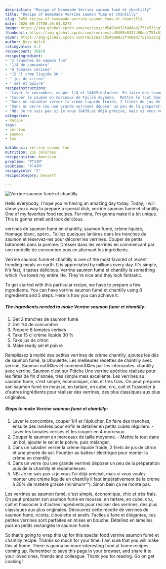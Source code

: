 ```yaml
---
description: "Recipe of Homemade Verrine saumon fumé et chantilly"
title: "Recipe of Homemade Verrine saumon fumé et chantilly"
slug: 3459-recipe-of-homemade-verrine-saumon-fume-et-chantilly
date: 2020-09-27T08:40:04.827Z
image: https://img-global.cpcdn.com/recipes/cd5408e032f460ed/751x532cq70/verrine-saumon-fume-et-chantilly-photo-principale-de-la-recette.jpg
thumbnail: https://img-global.cpcdn.com/recipes/cd5408e032f460ed/751x532cq70/verrine-saumon-fume-et-chantilly-photo-principale-de-la-recette.jpg
cover: https://img-global.cpcdn.com/recipes/cd5408e032f460ed/751x532cq70/verrine-saumon-fume-et-chantilly-photo-principale-de-la-recette.jpg
author: Bess Welch
ratingvalue: 4.2
reviewcount: 39870
recipeingredient:
- "2 tranches de saumon fum"
- "1/4 de concombre"
- "6 tomates cerises"
- "15 cl crme liquide 30 "
- " jus de citron"
- " sel et poivre"
recipeinstructions:
- "Laver le concombre, couper 1/4 et l&#39;éplucher. En faire des tranches, ensuite des lanières pour enfin le détailler en petits cubes réguliers.  Laver les tomates cerises et les couper en 4 morceaux."
- "Couper le saumon en morceaux de taille moyenne.  Mettre le tout dans un bol, ajouter le sel et le poivre, puis mélanger."
- "Dans un saladier verser la crème liquide froide, 2 filets de jus de citron et une pincée de sel. Fouetter au batteur électrique pour monter la crème en chantilly."
- "Dans un verre (ou une grande verrine) déposer un peu de la préparation puis de la chantilly et recommencer."
- "NB: Je ne sais pas si je vous l&#39;ai déjà précisé, mais si vous voulez monter une crème liquide en chantilly il faut impérativement de la crème à 30% de matière grasse (minimum^^). Sinon bein ça ne monte pas."
categories:
- Recipe
tags:
- verrine
- saumon
- fum

katakunci: verrine saumon fum 
nutrition: 216 calories
recipecuisine: American
preptime: "PT11M"
cooktime: "PT47M"
recipeyield: "2"
recipecategory: Dessert

---
```



![Verrine saumon fumé et chantilly](https://img-global.cpcdn.com/recipes/cd5408e032f460ed/751x532cq70/verrine-saumon-fume-et-chantilly-photo-principale-de-la-recette.jpg)

Hello everybody, I hope you're having an amazing day today. Today, I will show you a way to prepare a special dish, verrine saumon fumé et chantilly. One of my favorites food recipes. For mine, I'm gonna make it a bit unique. This is gonna smell and look delicious.

verrines de saumon fumé en chantilly, saumon fumé, crème liquide, fromage blanc, apéro.. Taillez quelques lanières dans les tranches de saumon et réservez-les pour décorer les verrines. Couper de petits bâtonnets dans la pomme. Dresser dans les verrines en commençant par une rondelle de concombre puis en alternant les ingrédients.

Verrine saumon fumé et chantilly is one of the most favored of recent trending meals on earth. It is appreciated by millions every day. It's simple, it's fast, it tastes delicious. Verrine saumon fumé et chantilly is something which I've loved my entire life. They're nice and they look fantastic.


To get started with this particular recipe, we have to prepare a few ingredients. You can have verrine saumon fumé et chantilly using 6 ingredients and 5 steps. Here is how you can achieve it.

<!--inarticleads1-->

##### The ingredients needed to make Verrine saumon fumé et chantilly:

1. Get 2 tranches de saumon fumé
1. Get 1/4 de concombre
1. Prepare 6 tomates cerises
1. Take 15 cl crème liquide 30 %
1. Take  jus de citron
1. Make ready  sel et poivre


Remplissez à moitié des petites verrines de crème chantilly, ajoutez les dés de saumon fumé, la ciboulette. Les meilleures recettes de chantilly avec verrine, Saumon notÃ©es et commentÃ©es par les internautes. chantilly avec verrine, Saumon c&#39;est sur Ptitche Une verrine apéritive réalisée pour les fêtes de fin d&#39;année, trés simple mais excellente. Les verrines au saumon fumé, c&#39;est simple, économique, chic et très frais. On peut préparer son saumon fumé en mousse, en tartare, en cube, cru, cuit et l&#39;associer à d&#39;autres ingrédients pour réaliser des verrines, des plus classiques aux plus originales. 

<!--inarticleads2-->

##### Steps to make Verrine saumon fumé et chantilly:

1. Laver le concombre, couper 1/4 et l&#39;éplucher. En faire des tranches, ensuite des lanières pour enfin le détailler en petits cubes réguliers.  - Laver les tomates cerises et les couper en 4 morceaux.
1. Couper le saumon en morceaux de taille moyenne.  - Mettre le tout dans un bol, ajouter le sel et le poivre, puis mélanger.
1. Dans un saladier verser la crème liquide froide, 2 filets de jus de citron et une pincée de sel. Fouetter au batteur électrique pour monter la crème en chantilly.
1. Dans un verre (ou une grande verrine) déposer un peu de la préparation puis de la chantilly et recommencer.
1. NB: Je ne sais pas si je vous l&#39;ai déjà précisé, mais si vous voulez monter une crème liquide en chantilly il faut impérativement de la crème à 30% de matière grasse (minimum^^). Sinon bein ça ne monte pas.


Les verrines au saumon fumé, c&#39;est simple, économique, chic et très frais. On peut préparer son saumon fumé en mousse, en tartare, en cube, cru, cuit et l&#39;associer à d&#39;autres ingrédients pour réaliser des verrines, des plus classiques aux plus originales. Découvrez cette recette de verrines de saumon fumé, ricotta, ciboulette et aneth. Faciles à faire et élégantes, ces petites verrines sont parfaites en mises en bouche. Détaillez en lamelles puis en petits rectangles le saumon fumé. 

So that's going to wrap this up for this special food verrine saumon fumé et chantilly recipe. Thanks so much for your time. I am sure that you will make this at home. There is gonna be more interesting food at home recipes coming up. Remember to save this page in your browser, and share it to your loved ones, friends and colleague. Thank you for reading. Go on get cooking!
